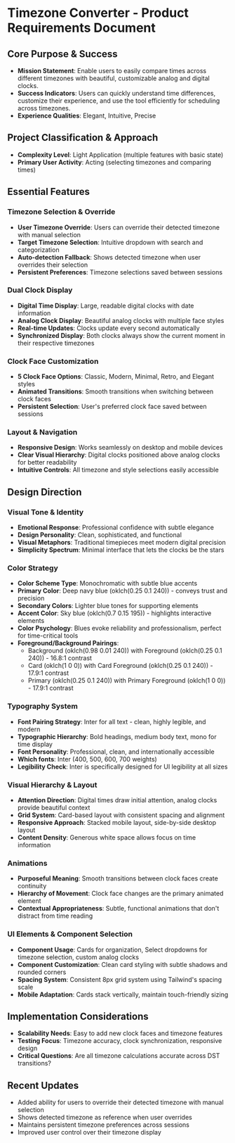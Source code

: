 # Timezone Converter - Product Requirements Document

## Core Purpose & Success
- **Mission Statement**: Enable users to easily compare times across different timezones with beautiful, customizable analog and digital clocks.
- **Success Indicators**: Users can quickly understand time differences, customize their experience, and use the tool efficiently for scheduling across timezones.
- **Experience Qualities**: Elegant, Intuitive, Precise

## Project Classification & Approach
- **Complexity Level**: Light Application (multiple features with basic state)
- **Primary User Activity**: Acting (selecting timezones and comparing times)

## Essential Features

### Timezone Selection & Override
- **User Timezone Override**: Users can override their detected timezone with manual selection
- **Target Timezone Selection**: Intuitive dropdown with search and categorization
- **Auto-detection Fallback**: Shows detected timezone when user overrides their selection
- **Persistent Preferences**: Timezone selections saved between sessions

### Dual Clock Display
- **Digital Time Display**: Large, readable digital clocks with date information
- **Analog Clock Display**: Beautiful analog clocks with multiple face styles
- **Real-time Updates**: Clocks update every second automatically
- **Synchronized Display**: Both clocks always show the current moment in their respective timezones

### Clock Face Customization
- **5 Clock Face Options**: Classic, Modern, Minimal, Retro, and Elegant styles
- **Animated Transitions**: Smooth transitions when switching between clock faces
- **Persistent Selection**: User's preferred clock face saved between sessions

### Layout & Navigation
- **Responsive Design**: Works seamlessly on desktop and mobile devices
- **Clear Visual Hierarchy**: Digital clocks positioned above analog clocks for better readability
- **Intuitive Controls**: All timezone and style selections easily accessible

## Design Direction

### Visual Tone & Identity
- **Emotional Response**: Professional confidence with subtle elegance
- **Design Personality**: Clean, sophisticated, and functional
- **Visual Metaphors**: Traditional timepieces meet modern digital precision
- **Simplicity Spectrum**: Minimal interface that lets the clocks be the stars

### Color Strategy
- **Color Scheme Type**: Monochromatic with subtle blue accents
- **Primary Color**: Deep navy blue (oklch(0.25 0.1 240)) - conveys trust and precision
- **Secondary Colors**: Lighter blue tones for supporting elements
- **Accent Color**: Sky blue (oklch(0.7 0.15 195)) - highlights interactive elements
- **Color Psychology**: Blues evoke reliability and professionalism, perfect for time-critical tools
- **Foreground/Background Pairings**: 
  - Background (oklch(0.98 0.01 240)) with Foreground (oklch(0.25 0.1 240)) - 16.8:1 contrast
  - Card (oklch(1 0 0)) with Card Foreground (oklch(0.25 0.1 240)) - 17.9:1 contrast
  - Primary (oklch(0.25 0.1 240)) with Primary Foreground (oklch(1 0 0)) - 17.9:1 contrast

### Typography System
- **Font Pairing Strategy**: Inter for all text - clean, highly legible, and modern
- **Typographic Hierarchy**: Bold headings, medium body text, mono for time display
- **Font Personality**: Professional, clean, and internationally accessible
- **Which fonts**: Inter (400, 500, 600, 700 weights)
- **Legibility Check**: Inter is specifically designed for UI legibility at all sizes

### Visual Hierarchy & Layout
- **Attention Direction**: Digital times draw initial attention, analog clocks provide beautiful context
- **Grid System**: Card-based layout with consistent spacing and alignment
- **Responsive Approach**: Stacked mobile layout, side-by-side desktop layout
- **Content Density**: Generous white space allows focus on time information

### Animations
- **Purposeful Meaning**: Smooth transitions between clock faces create continuity
- **Hierarchy of Movement**: Clock face changes are the primary animated element
- **Contextual Appropriateness**: Subtle, functional animations that don't distract from time reading

### UI Elements & Component Selection
- **Component Usage**: Cards for organization, Select dropdowns for timezone selection, custom analog clocks
- **Component Customization**: Clean card styling with subtle shadows and rounded corners
- **Spacing System**: Consistent 8px grid system using Tailwind's spacing scale
- **Mobile Adaptation**: Cards stack vertically, maintain touch-friendly sizing

## Implementation Considerations
- **Scalability Needs**: Easy to add new clock faces and timezone features
- **Testing Focus**: Timezone accuracy, clock synchronization, responsive design
- **Critical Questions**: Are all timezone calculations accurate across DST transitions?

## Recent Updates
- Added ability for users to override their detected timezone with manual selection
- Shows detected timezone as reference when user overrides
- Maintains persistent timezone preferences across sessions
- Improved user control over their timezone display